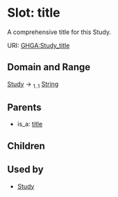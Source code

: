 
# Slot: title


A comprehensive title for this Study.

URI: [GHGA:Study_title](https://w3id.org/GHGA/Study_title)


## Domain and Range

[Study](Study.md) &#8594;  <sub>1..1</sub> [String](types/String.md)

## Parents

 *  is_a: [title](title.md)

## Children


## Used by

 * [Study](Study.md)
